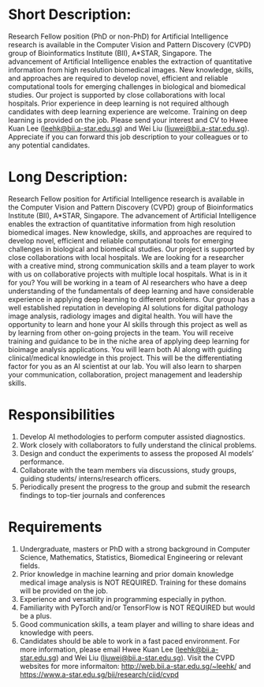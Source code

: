# Short Description:
Research Fellow position (PhD or non-PhD) for Artificial Intelligence research is available in the Computer Vision and Pattern Discovery (CVPD) group of Bioinformatics Institute (BII), A*STAR, Singapore. The advancement of Artificial Intelligence enables the extraction of quantitative information from high resolution biomedical images. New knowledge, skills, and approaches are required to develop novel, efficient and reliable computational tools for emerging challenges in biological and biomedical studies. Our project is supported by close collaborations with local hospitals. Prior experience in deep learning is not required although candidates with deep learning experience are welcome. Training on deep learning is provided on the job. Please send your interest and CV to Hwee Kuan Lee (leehk@bii.a-star.edu.sg) and Wei Liu (liuwei@bii.a-star.edu.sg). Appreciate if you can forward this job description to your colleagues or to any potential candidates.
# Long Description:
Research Fellow position for Artificial Intelligence research is available in the Computer Vision and Pattern Discovery (CVPD) group of Bioinformatics Institute (BII), A*STAR, Singapore. The advancement of Artificial Intelligence enables the extraction of quantitative information from high resolution biomedical images. New knowledge, skills, and approaches are required to develop novel, efficient and reliable computational tools for emerging challenges in biological and biomedical studies. Our project is supported by close collaborations with local hospitals. We are looking for a researcher with a creative mind, strong communication skills and a team player to work with us on collaborative projects with multiple local hospitals.
What is in it for you? You will be working in a team of AI researchers who have a deep understanding of the fundamentals of deep learning and have considerable experience in applying deep learning to different problems. Our group has a well established reputation in developing AI solutions for digital pathology image analysis, radiology images and digital health. You will have the opportunity to learn and hone your AI skills through this project as well as by learning from other on-going projects in the team. You will receive training and guidance to be in the niche area of applying deep learning for bioimage analysis applications. You will learn both AI along with guiding clinical/medical knowledge in this project. This will be the differentiating factor for you as an AI scientist at our lab. You will also learn to sharpen your communication, collaboration, project management and leadership skills.

# Responsibilities
1. Develop AI methodologies to perform computer assisted diagnostics.
2. Work closely with collaborators to fully understand the clinical problems.
3. Design and conduct the experiments to assess the proposed AI models’ performance.
4. Collaborate with the team members via discussions, study groups, guiding students/
interns/research officers.
5. Periodically present the progress to the group and submit the research findings to top-tier
journals and conferences

# Requirements
1. Undergraduate, masters or PhD with a strong background in Computer Science, Mathematics, Statistics, Biomedical Engineering or relevant fields.
2. Prior knowledge in machine learning and prior domain knowledge medical image analysis is NOT REQUIRED. Training for these domains will be provided on the job.
3. Experience and versatility in programming especially in python.
4. Familiarity with PyTorch and/or TensorFlow is NOT REQUIRED but would be a plus.
5. Good communication skills, a team player and willing to share ideas and knowledge with peers.
6. Candidates should be able to work in a fast paced environment.
For more information, please email Hwee Kuan Lee (leehk@bii.a-star.edu.sg) and Wei Liu (liuwei@bii.a-star.edu.sg). 
Visit the CVPD websites for more informaiton: http://web.bii.a-star.edu.sg/~leehk/ and https://www.a-star.edu.sg/bii/research/ciid/cvpd
